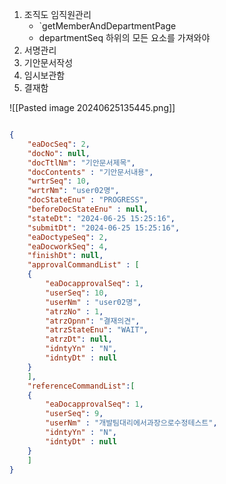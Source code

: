 
1. 조직도 임직원관리
	- `getMemberAndDepartmentPage
	- departmentSeq 하위의 모든 요소를 가져와야 
1. 서명관리
2. 기안문서작성
3. 임시보관함
4. 결재함


![[Pasted image 20240625135445.png]]


```json

{
	"eaDocSeq": 2, 
	"docNo": null, 
	"docTtlNm": "기안문서제목",
	"docContents" : "기안문서내용",
	"wrtrSeq": 10, 
	"wrtrNm": "user02명",
	"docStateEnu" : "PROGRESS",
	"beforeDocStateEnu" : null,
	"stateDt": "2024-06-25 15:25:16", 
	"submitDt": "2024-06-25 15:25:16",
	"eaDoctypeSeq": 2,
	"eaDocworkSeq": 4, 
	"finishDt": null,
	"approvalCommandList" : [
	{
		"eaDocapprovalSeq": 1,
		"userSeq": 10,
		"userNm" : "user02명", 
		"atrzNo" : 1,
		"atrzOpnn": "결재의견",
		"atrzStateEnu": "WAIT",
		"atrzDt": null,
		"idntyYn" : "N",
		"idntyDt" : null
	}
	],
	"referenceCommandList":[
	{
		"eaDocapprovalSeq": 1,
		"userSeq": 9,
		"userNm" : "개발팀대리에서과장으로수정테스트", 
		"idntyYn" : "N",
		"idntyDt" : null
	}
	]
}
```